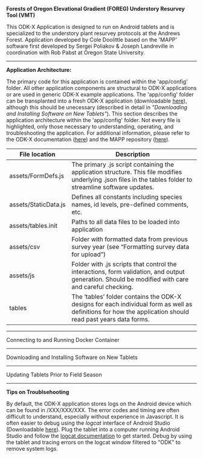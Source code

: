 **Forests of Oregon Elevational Gradient (FOREG) Understory Resurvey Tool (VMT)**

This ODK-X Application is designed to run on Android tablets and is specialized to the understory plant resurvey protocols at the Andrews Forest. Application developed by Cole Doolittle based on the 'MAPP' software first developed by Sergei Poliakov & Joseph Landreville in coordination with Rob Pabst at Oregon State University. 

----
**Application Architecture:**
  
The primary code for this application is contained within the 'app/config' folder. All other application components are structural to ODK-X applications or are used in generic ODK-X example applications. The 'app/config' folder can be transplanted into a fresh ODK-X application (downloadable [here](https://docs.odk-x.org/app-designer-intro/)), although this should be unecessary (described in detail in _"Downloading and Installing Software on New Tablets"_). This section describes the application architecture within the 'app/config' folder. Not every file is highlighted, only those necessary to understanding, operating, and troubleshooting the application. For additional information, please refer to the ODK-X documentation ([here](https://docs.odk-x.org/)) and the MAPP repository ([here](https://github.com/RobPabst/MAPP)).

| File location        | Description                                                                                                                                                 |
| -------------------- | ----------------------------------------------------------------------------------------------------------------------------------------------------------- |
| assets/FormDefs.js   | The primary .js script containing the application structure. This file modifies underlying .json files in the tables folder to streamline software updates. |
| assets/StaticData.js | Defines all constants including species names, id levels, pre-defined comments, etc.                                                                        |
| assets/tables.init   | Paths to all data files to be loaded into application                                                                                                       |
| assets/csv           | Folder with formatted data from previous survey year (see “Formatting survey data for upload”)                                                              |
| assets/js            | Folder with .js scripts that control the interactions, form validation, and output generation. Should be modified with care and careful checking.           |
| tables               | The ‘tables’ folder contains the ODK-X designs for each individual form as well as definitions for how the application should read past years data forms.   |

----
Connecting to and Running Docker Container 




----
Downloading and Installing Software on New Tablets




----
Updating Tablets Prior to Field Season




----
**Tips on Troublsehooting**

By default, the ODK-X application stores logs on the Android device which can be found in /XXX/XXX/XXX. The error codes and timing are often difficult to understand, especially without experience in Javascript. It is often easier to debug using the _logcat_ interface of Android Studio (Downloadable [here](https://developer.android.com/studio?gclsrc=aw.ds&gad_source=1&gclid=Cj0KCQjws-S-BhD2ARIsALssG0bF5EcQoccimZHGXTeyvRi-UQ4OVuVTcZZkRqRUyRphM1Uve09Y2zQaAoWjEALw_wcB)). Plug the tablet into a computer running Android Studio and follow the [logcat documentation](https://developer.android.com/studio/debug/logcat) to get started. Debug by using the tablet and tracing errors on the logcat window filtered to "ODK" to remove system logs. 
